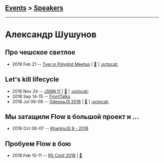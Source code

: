 ## [Events](../README.md) > [Speakers](../speakers.md)
---

# Александр Шушунов

## Про чешское светлое
- 2019 Feb 21 -- [Tver.io Polyglot Meetup](https://www.youtube.com/watch?v=6pkHf2tY4Tc)  | [:notebook:](http://tver.io/meetup/2019/02-polyglot/slides/2019-ashushunov-svelte-first-try.pdf) | [:octocat:](https://github.com/AlexanderShushunov/guess_who) 
## Let&#39;s kill lifecycle
- 2018 Nov 24 -- [JSNN 11](https://www.youtube.com/watch?v=DCn9mU0w38A)  | [:notebook:](https://drive.google.com/file/d/1C2Urx3eg39Igd_j4ybt4EFtzfrg73AqB/view?usp=sharing) | [:octocat:](https://github.com/AlexanderShushunov/lets-kill-lifecycle) 
- 2018 Sep 14-15 -- [FrontTalks](https://events.yandex.ru/lib/talks/6358/)    
- 2018 Jul 06-08 -- [OdessaJS 2018](https://youtu.be/5PM5c0EUMyE)  | [:notebook:](https://drive.google.com/open?id=1m2Yhx2FGJze91drvaRqTWPmxMZxnqojm) | [:octocat:](https://github.com/AlexanderShushunov/lets-kill-lifecycle) 
## Мы затащили Flow в большой проект и …
- 2018 Oct 06-07 -- [KharkivJS 9 - 2018](https://www.youtube.com/watch?v=D7AfHAeFpLA)    
## Пробуем Flow в бою
- 2018 Feb 10-11 -- [RS Conf 2018](https://youtu.be/xSHPFcdVj2A)  | [:notebook:](https://drive.google.com/file/d/1mo8uXoxKsk1Dsj5kYI69DrQucuZcV_AP/view)  

